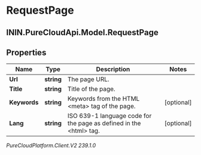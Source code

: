 # RequestPage

## ININ.PureCloudApi.Model.RequestPage

## Properties

|Name | Type | Description | Notes|
|------------ | ------------- | ------------- | -------------|
| **Url** | **string** | The page URL. | |
| **Title** | **string** | Title of the page. | |
| **Keywords** | **string** | Keywords from the HTML &lt;meta&gt; tag of the page. | [optional] |
| **Lang** | **string** | ISO 639-1 language code for the page as defined in the &lt;html&gt; tag. | [optional] |



_PureCloudPlatform.Client.V2 239.1.0_
